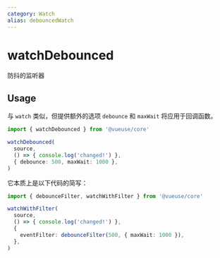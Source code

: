 ```yaml
---
category: Watch
alias: debouncedWatch
---
```


# watchDebounced

防抖的监听器

## Usage

与 `watch` 类似，但提供额外的选项 `debounce` 和 `maxWait` 将应用于回调函数。

```ts
import { watchDebounced } from '@vueuse/core'

watchDebounced(
  source,
  () => { console.log('changed!') },
  { debounce: 500, maxWait: 1000 },
)
```

它本质上是以下代码的简写：

```ts
import { debounceFilter, watchWithFilter } from '@vueuse/core'

watchWithFilter(
  source,
  () => { console.log('changed!') },
  {
    eventFilter: debounceFilter(500, { maxWait: 1000 }),
  },
)
```
